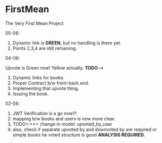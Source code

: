 # FirstMean
The Very First Mean Project

05-06:
1. Dynamic link is **GREEN**, but no handling is there yet.
2. Points 2,3,4 are still remaining.
<eom>


04-06:

Upvote is Green now! Yellow actually.
**TODO**--> 
 1. Dynamic links for books.
 2. Proper Contract b/w front-back end.
 3. Implementing that upvote thing.
 4. Issuing the book.


02-06: 

1. JWT Verification is a go now!!!
2. mapping b/w books and users is now more clear.
3. TODO>:>>> change in model: upvoted_by_user
4. also, check if separate upvoted by and downvoted by are required or simple books he voted structure is good **ANALYSIS REQUIRED**.
